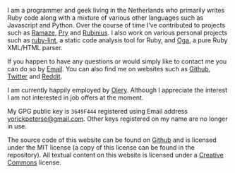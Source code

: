 I am a programmer and geek living in the Netherlands who primarily writes Ruby
code along with a mixture of various other languages such as Javascript and
Python. Over the course of time I've contributed to projects such as
[Ramaze][ramaze], [Pry][pry] and [Rubinius][rubinius]. I also work on various
personal projects such as [ruby-lint][ruby-lint], a static code analysis tool
for Ruby, and [Oga][oga], a pure Ruby XML/HTML parser.

If you happen to have any questions or would simply like to contact me you can
do so by [Email](mailto:yorickpeterse@gmail.com). You can also find me on
websites such as [Github][github], [Twitter][twitter] and [Reddit][reddit].

I am currently happily employed by [Olery][olery]. Although I appreciate the
interest I am not interested in job offers at the moment.

My GPG public key is `3649F444` registered using Email address
yorickpeterse@gmail.com. Other keys registered on my name are no longer in
use.

The source code of this website can be found on [Github][source] and is
licensed under the MIT license (a copy of this license can be found in the
repository). All textual content on this website is licensed under a
[Creative Commons][cc] license.

[ramaze]: http://ramaze.net/
[pry]: https://github.com/pry/pry
[ruby-lint]: https://github.com/yorickpeterse/ruby-lint
[github]: https://github.com/yorickpeterse/
[twitter]: http://twitter.com/yorickpeterse
[reddit]: http://www.reddit.com/user/yorickpeterse
[source]: https://github.com/yorickpeterse/yorickpeterse.com
[cc]: http://creativecommons.org/licenses/by-nc-sa/3.0
[rubinius]: http://rubini.us
[oga]: https://github.com/yorickpeterse/oga
[olery]: http://www.olery.com
